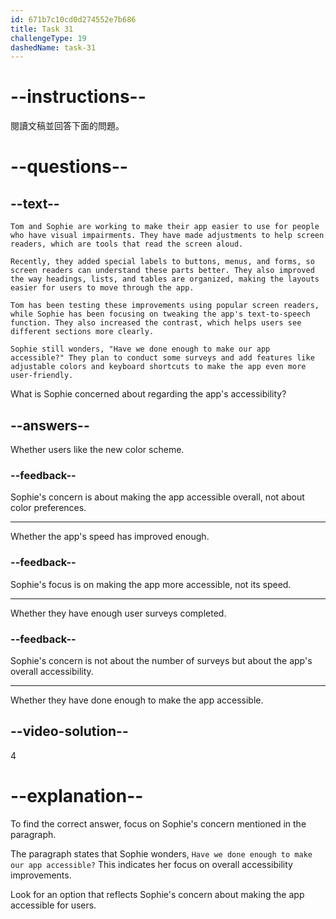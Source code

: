 ```yaml
---
id: 671b7c10cd0d274552e7b686
title: Task 31
challengeType: 19
dashedName: task-31
---
```


<!-- READING -->

# --instructions--

閱讀文稿並回答下面的問題。

# --questions--

## --text--

`Tom and Sophie are working to make their app easier to use for people who have visual impairments. They have made adjustments to help screen readers, which are tools that read the screen aloud.`

`Recently, they added special labels to buttons, menus, and forms, so screen readers can understand these parts better. They also improved the way headings, lists, and tables are organized, making the layouts easier for users to move through the app.`

`Tom has been testing these improvements using popular screen readers, while Sophie has been focusing on tweaking the app's text-to-speech function. They also increased the contrast, which helps users see different sections more clearly.`

`Sophie still wonders, "Have we done enough to make our app accessible?" They plan to conduct some surveys and add features like adjustable colors and keyboard shortcuts to make the app even more user-friendly.`

What is Sophie concerned about regarding the app's accessibility?

## --answers--

Whether users like the new color scheme.

### --feedback--

Sophie's concern is about making the app accessible overall, not about color preferences.

---

Whether the app's speed has improved enough.

### --feedback--

Sophie's focus is on making the app more accessible, not its speed.

---

Whether they have enough user surveys completed.

### --feedback--

Sophie's concern is not about the number of surveys but about the app's overall accessibility.

---

Whether they have done enough to make the app accessible.

## --video-solution--

4

# --explanation--

To find the correct answer, focus on Sophie's concern mentioned in the paragraph.

The paragraph states that Sophie wonders, `Have we done enough to make our app accessible?` This indicates her focus on overall accessibility improvements.

Look for an option that reflects Sophie's concern about making the app accessible for users.
